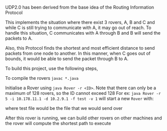
 UDP2.0 has been derived from the base idea of the Routing Information Protocol 

This implements the situation where there exist 3 rovers, A, B and C and while C is still trying to communicate with A, it may go out of reach. To handle this situation, C communicates with A through B and B will send the packets to A.

Also, this Protocol finds the shortest and most efficient distance to send packets from one node to another. In this manner, when C goes out of bounds, it would be able to send the packet through B to A.

To build this project, use the following steps,

To compile the rovers `javac *.java`

Initialise a Rover using `java Rover -r <ID>`. 
Note that there can only be a maximum of 128 rovers, so the ID cannot exceed 128
For ex:
`java Rover -r 5 -i 10.178.11.1 -d 10.2.9.1 -f test -v 1` will start a new `Rover` with:

where test file would be the file that we would send over

After this rover is running, we can build other rovers on other machines and the rover will compute the shortest path to execute
